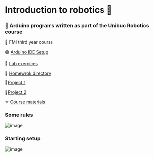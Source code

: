 # Introduction to robotics :robot:
### :beginner: Arduino programs written as part of the Unibuc Robotics course 
:school: FMI third year course 

:green_circle: [Arduino IDE Setup](https://www.arduino.cc/en/software)

:large_blue_diamond: [Lab exercices](https://github.com/DimaOanaTeodora/IntroductionToRobotics/tree/main/Labs)

:diamond_shape_with_a_dot_inside:	 [Homewrok directory](https://github.com/DimaOanaTeodora/IntroductionToRobotics/tree/main/Homework)

:triangular_flag_on_post:[Project 1](https://github.com/DimaOanaTeodora/IntroductionToRobotics/tree/main/Project%201)

:triangular_flag_on_post:[Project 2](https://github.com/DimaOanaTeodora/IntroductionToRobotics/tree/main/Project%202)

:fleur_de_lis: [Course materials](https://github.com/DimaOanaTeodora/IntroductionToRobotics/tree/main/Course%20materials)

### Some rules
![image](https://user-images.githubusercontent.com/61749814/139693761-15171c41-3627-44a2-87ea-3cbc2fcbe9e0.png)

### Starting setup 
![image](https://user-images.githubusercontent.com/61749814/139693627-ab67d052-8162-43b8-8a6e-0196ff0e0716.png)
